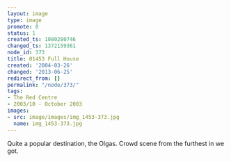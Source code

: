 ```yaml
---
layout: image
type: image
promote: 0
status: 1
created_ts: 1080280746
changed_ts: 1372159361
node_id: 373
title: 01453 Full House
created: '2004-03-26'
changed: '2013-06-25'
redirect_from: []
permalink: "/node/373/"
tags:
- The Red Centre
- 2003/10 - October 2003
images:
- src: image/images/img_1453-373.jpg
  name: img_1453-373.jpg
---
```

Quite a popular destination, the Olgas.  Crowd scene from the furthest in we got.
